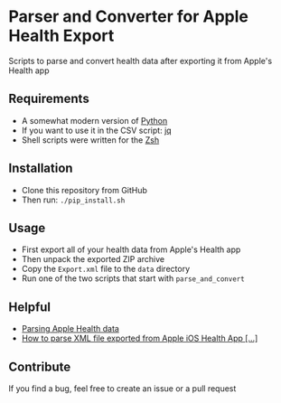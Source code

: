 # Parser and Converter for Apple Health Export

Scripts to parse and convert health data after exporting it from Apple's Health app

## Requirements

- A somewhat modern version of [Python](https://www.python.org)
- If you want to use it in the CSV script: [jq](https://jqlang.github.io/jq/)
- Shell scripts were written for the [Zsh](https://www.zsh.org)

## Installation

- Clone this repository from GitHub
- Then run: `./pip_install.sh`

## Usage

- First export all of your health data from Apple's Health app
- Then unpack the exported ZIP archive
- Copy the `Export.xml` file to the `data` directory
- Run one of the two scripts that start with `parse_and_convert`

## Helpful

- [Parsing Apple Health data](https://gist.github.com/hoffa/936db2bb85e134709cd263dd358ca309)
- [How to parse XML file exported from Apple iOS Health App […]](https://blog.gwlab.page/how-to-parse-xml-file-exported-from-apple-ios-health-app-and-make-a-sleep-schedule-plot-using-60c652697c81)

## Contribute

If you find a bug, feel free to create an issue or a pull request
